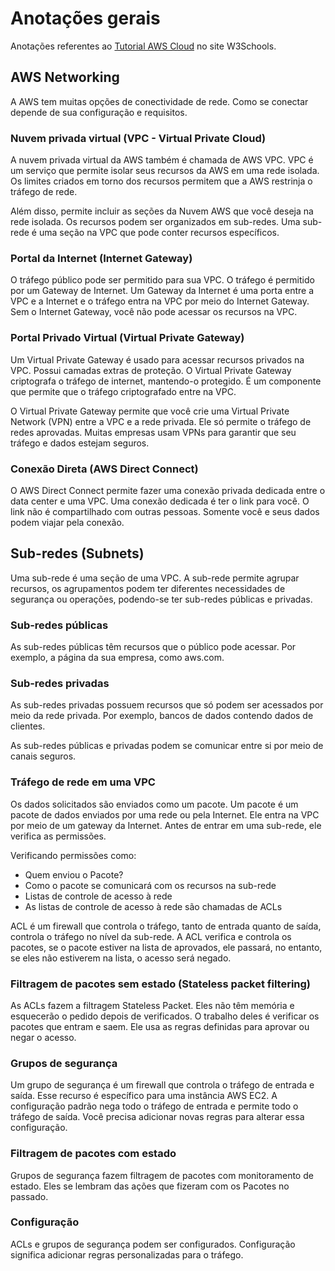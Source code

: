 # Anotações gerais

Anotações referentes ao [Tutorial AWS Cloud](https://my-learning.w3schools.com/tutorial/aws) no site W3Schools.

## AWS Networking

A AWS tem muitas opções de conectividade de rede. Como se conectar depende de sua configuração e requisitos.

### Nuvem privada virtual (VPC - Virtual Private Cloud)

A nuvem privada virtual da AWS também é chamada de AWS VPC. VPC é um serviço que permite isolar seus recursos da AWS em uma rede isolada. Os limites criados em torno dos recursos permitem que a AWS restrinja o tráfego de rede.

Além disso, permite incluir as seções da Nuvem AWS que você deseja na rede isolada. Os recursos podem ser organizados em sub-redes. Uma sub-rede é uma seção na VPC que pode conter recursos específicos.

### Portal da Internet (Internet Gateway)

O tráfego público pode ser permitido para sua VPC. O tráfego é permitido por um Gateway de Internet. Um Gateway da Internet é uma porta entre a VPC e a Internet e o tráfego entra na VPC por meio do Internet Gateway. Sem o Internet Gateway, você não pode acessar os recursos na VPC.

### Portal Privado Virtual (Virtual Private Gateway)

Um Virtual Private Gateway é usado para acessar recursos privados na VPC. Possui camadas extras de proteção. O Virtual Private Gateway criptografa o tráfego de internet, mantendo-o protegido. É um componente que permite que o tráfego criptografado entre na VPC.

O Virtual Private Gateway permite que você crie uma Virtual Private Network (VPN) entre a VPC e a rede privada. Ele só permite o tráfego de redes aprovadas. Muitas empresas usam VPNs para garantir que seu tráfego e dados estejam seguros.

### Conexão Direta (AWS Direct Connect)

O AWS Direct Connect permite fazer uma conexão privada dedicada entre o data center e uma VPC. Uma conexão dedicada é ter o link para você. O link não é compartilhado com outras pessoas. Somente você e seus dados podem viajar pela conexão.

## Sub-redes (Subnets)

Uma sub-rede é uma seção de uma VPC. A sub-rede permite agrupar recursos, os agrupamentos podem ter diferentes necessidades de segurança ou operações, podendo-se ter sub-redes públicas e privadas.

### Sub-redes públicas

As sub-redes públicas têm recursos que o público pode acessar. Por exemplo, a página da sua empresa, como aws.com.

### Sub-redes privadas

As sub-redes privadas possuem recursos que só podem ser acessados por meio da rede privada. Por exemplo, bancos de dados contendo dados de clientes.

As sub-redes públicas e privadas podem se comunicar entre si por meio de canais seguros.

### Tráfego de rede em uma VPC

Os dados solicitados são enviados como um pacote. Um pacote é um pacote de dados enviados por uma rede ou pela Internet. Ele entra na VPC por meio de um gateway da Internet. Antes de entrar em uma sub-rede, ele verifica as permissões.

Verificando permissões como:

- Quem enviou o Pacote?
- Como o pacote se comunicará com os recursos na sub-rede
- Listas de controle de acesso à rede
- As listas de controle de acesso à rede são chamadas de ACLs

ACL é um firewall que controla o tráfego, tanto de entrada quanto de saída, controla o tráfego no nível da sub-rede. A ACL verifica e controla os pacotes, se o pacote estiver na lista de aprovados, ele passará, no entanto, se eles não estiverem na lista, o acesso será negado.

### Filtragem de pacotes sem estado (Stateless packet filtering)

As ACLs fazem a filtragem Stateless Packet. Eles não têm memória e esquecerão o pedido depois de verificados. O trabalho deles é verificar os pacotes que entram e saem. Ele usa as regras definidas para aprovar ou negar o acesso.

### Grupos de segurança

Um grupo de segurança é um firewall que controla o tráfego de entrada e saída. Esse recurso é específico para uma instância AWS EC2. A configuração padrão nega todo o tráfego de entrada e permite todo o tráfego de saída. Você precisa adicionar novas regras para alterar essa configuração.

### Filtragem de pacotes com estado

Grupos de segurança fazem filtragem de pacotes com monitoramento de estado. Eles se lembram das ações que fizeram com os Pacotes no passado.

### Configuração

ACLs e grupos de segurança podem ser configurados. Configuração significa adicionar regras personalizadas para o tráfego.
